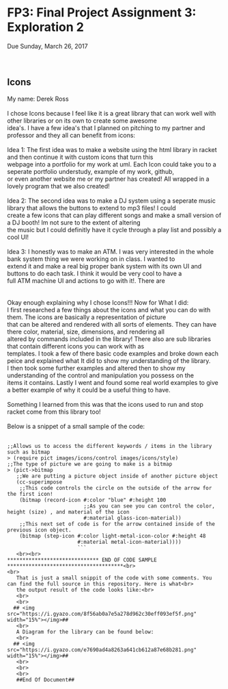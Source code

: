 # FP3: Final Project Assignment 3: Exploration 2<br>
Due Sunday, March 26, 2017<br>
<br>
<br>
## Icons<br>
My name: Derek Ross<br>
<br>
I chose Icons because I feel like it is a great library that can work well with other libraries or on its own to create some awesome<br> idea's. I have a few idea's that I planned on pitching to my partner and professor and they all can benefit from icons:<br>
<br>
Idea 1: The first idea was to make a website using the html library in racket and then continue it with custom icons that turn this<br> webpage into a portfolio for my work at uml. Each Icon could take you to a seperate portfolio understudy, example of my work, github,<br>
or even another website me or my partner has created! All wrapped in a lovely program that we also created!<br>
<br>
Idea 2: The second idea was to make a DJ system using a seperate music library that allows the buttons to extend to mp3 files! I could<br> create a few icons that can play different songs and make a small version of a DJ booth! Im not sure to the extent of altering<br> the music but I could definitly have it cycle through a play list and possibly a cool UI!<br>
<br>
Idea 3: I honestly was to make an ATM. I was very interested in the whole bank system thing we were working on in class. I wanted to<br> extend it and make a real big proper bank system with its own UI and buttons to do each task. I think it would be very cool to have a<br> full ATM machine UI and actions to go with it!. There are <br>
<br>
<br>
Okay enough explaining why I chose Icons!!! Now for What I did:<br>
I first researched a few things about the icons and what you can do with them. The icons are basically a representation of picture<br>
that can be altered and rendered with all sorts of elements. They can have there color, material, size, dimensions, and rendering all<br> altered by commands included in the library! There also are sub libraries that contain different icons you can work with as<br> templates.
I took a few of there basic code examples and broke down each peice and explained what It did to show my understanding of the library.<br> I then took some further examples and altered then to show my understanding of the control and manipulation you possess on the<br> items it contains. Lastly I went and found some real world examples to give a better example of why it could be a useful thing to have. <br>
<br>
Something I learned from this was that the icons used to run and stop racket come from this library too!<br>
<br>
Below is a snippet of a small sample of the code:<br>
<br>
```
;;Allows us to access the different keywords / items in the library such as bitmap
> (require pict images/icons/control images/icons/style)
;;The type of picture we are going to make is a bitmap
> (pict->bitmap
   ;;We are putting a picture object inside of another picture object
   (cc-superimpose
    ;;This code controls the circle on the outside of the arrow for the first icon!
    (bitmap (record-icon #:color "blue" #:height 100
                         ;;As you can see you can control the color, height (size) , and material of the icon
                         #:material glass-icon-material))
    ;;This next set of code is for the arrow contained inside of the previous icon object.
    (bitmap (step-icon #:color light-metal-icon-color #:height 48
                       #:material metal-icon-material))))
                       ```
   <br><br>                    
****************************** END OF CODE SAMPLE **************************************<br>
<br>
   That is just a small snippit of the code with some comments. You can find the full source in this repository. Here is what<br>
   the output result of the code looks like:<br>
   <br>
   <br>
  ## <img src="https://i.gyazo.com/8f56ab0a7e5a278d962c30eff093ef5f.png" width="15%"></img>##
   <br>
   A Diagram for the library can be found below:
   <br>
  ## <img src="https://i.gyazo.com/e7690ad4a8263a641cb612a87e68b281.png" width="15%"></img>##
   <br>
   <br>
   <br>
   ##End Of Document##

